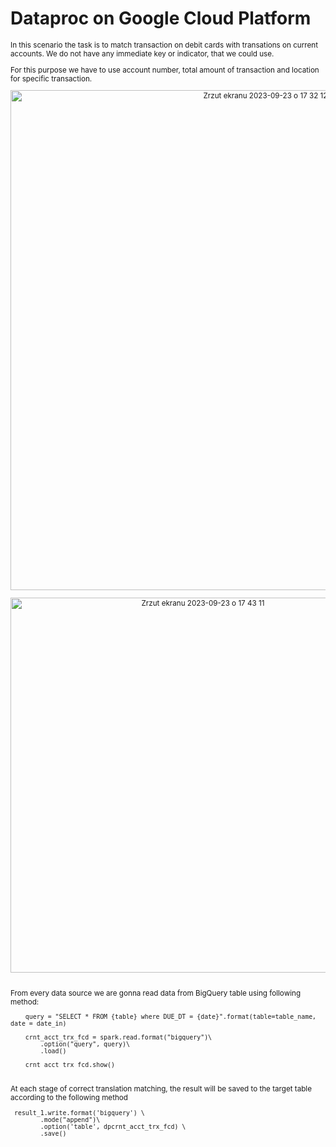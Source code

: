 # Dataproc on Google Cloud Platform 

<sub/>

In this scenario the task is to match transaction on debit cards with transations on current accounts. We do not have any immediate key or indicator, that we could use.
<br/> 

For this purpose we have to use account number, total amount of transaction and location for specific transaction. 


<p align="center">

<img width="800" alt="Zrzut ekranu 2023-09-23 o 17 32 12" src="https://github.com/eda6767/dataproc/assets/102791467/6e444932-57b9-42ce-9709-27fd95478f95">
</p>


<p align="center">

<img width="600" alt="Zrzut ekranu 2023-09-23 o 17 43 11" src="https://github.com/eda6767/dataproc/assets/102791467/c8c6b9fd-4261-4892-9fd7-ffd9870ed8e1">


</p>


<br/> 
From every data source we are gonna read data from BigQuery table using following method:
<br/> 


```
    query = "SELECT * FROM {table} where DUE_DT = {date}".format(table=table_name, date = date_in)

    crnt_acct_trx_fcd = spark.read.format("bigquery")\
        .option("query", query)\
        .load()

    crnt_acct_trx_fcd.show()
```


<br/> 
At each stage of correct translation matching, the result will be saved to the target table according to the following method
<br/> 

```
 result_1.write.format('bigquery') \
        .mode("append")\
        .option('table', dpcrnt_acct_trx_fcd) \
        .save()
```


